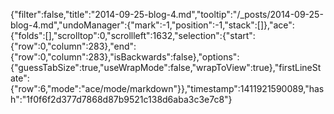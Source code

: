 {"filter":false,"title":"2014-09-25-blog-4.md","tooltip":"/_posts/2014-09-25-blog-4.md","undoManager":{"mark":-1,"position":-1,"stack":[]},"ace":{"folds":[],"scrolltop":0,"scrollleft":1632,"selection":{"start":{"row":0,"column":283},"end":{"row":0,"column":283},"isBackwards":false},"options":{"guessTabSize":true,"useWrapMode":false,"wrapToView":true},"firstLineState":{"row":6,"mode":"ace/mode/markdown"}},"timestamp":1411921590089,"hash":"1f0f6f2d377d7868d87b9521c138d6aba3c3e7c8"}